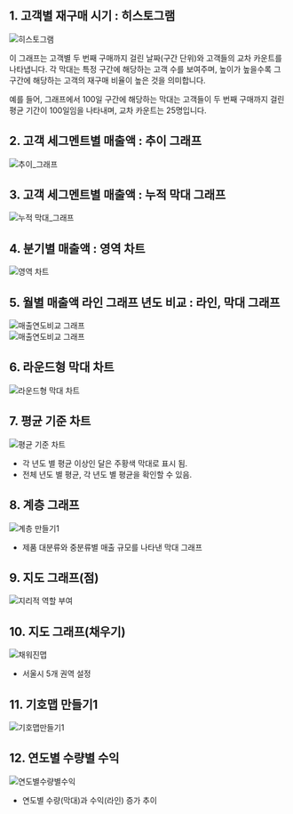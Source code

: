 ## 1. 고객별 재구매 시기 : 히스토그램
![히스토그램](image/히스토그램.png)

이 그래프는 고객별 두 번째 구매까지 걸린 날짜(구간 단위)와 고객들의 교차 카운트를 나타냅니다. 각 막대는 특정 구간에 해당하는 고객 수를 보여주며, 높이가 높을수록 그 구간에 해당하는 고객의 재구매 비율이 높은 것을 의미합니다.    

예를 들어, 그래프에서 100일 구간에 해당하는 막대는 고객들이 두 번째 구매까지 걸린 평균 기간이 100일임을 나타내며, 교차 카운트는 25명입니다.

## 2. 고객 세그멘트별 매출액 : 추이 그래프
![추이_그래프](image/연간_매출액_추이.png)  

## 3. 고객 세그멘트별 매출액 : 누적 막대 그래프
![누적 막대_그래프](image/고객_세그멘트별_매출액(누적막대그래프).png)  

## 4. 분기별 매출액 : 영역 차트
![영역 차트](image/분기별_매출액(영역차트).png)   

## 5. 월별 매출액 라인 그래프 년도 비교 : 라인, 막대 그래프
![매출연도비교 그래프](image/년도별매출비교(라인).png)   
![매출연도비교 그래프](image/년도별매출비교(막대).png)     

## 6. 라운드형 막대 차트
![라운드형 막대 차트](image/라운드형막대차트.png)    

## 7. 평균 기준 차트
![평균 기준 차트](image/평균기준차트.png)    
- 각 년도 별 평균 이상인 달은 주황색 막대로 표시 됨.   
- 전체 년도 별 평균, 각 년도 별 평균을 확인할 수 있음.       

## 8. 계층 그래프
![계층 만들기1](image/계층만들기1.png)       
- 제품 대분류와 중분류별 매출 규모를 나타낸 막대 그래프     

## 9. 지도 그래프(점)
![지리적 역할 부여](image/지리적역할부여.png) 

## 10. 지도 그래프(채우기)
![채워진맵](image/채워진맵.png)     
- 서울시 5개 권역 설정

## 11. 기호맵 만들기1
![기호맵만들기1](image/기호맵만들기1.png)   

## 12. 연도별 수량별 수익
![연도별수량별수익](image/연도별_수량별_수익.png)     
- 연도별 수량(막대)과 수익(라인) 증가 추이







